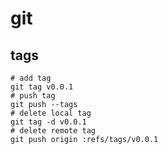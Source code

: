 # git

## tags

    # add tag
    git tag v0.0.1
    # push tag
    git push --tags
    # delete local tag
    git tag -d v0.0.1
    # delete remote tag
    git push origin :refs/tags/v0.0.1
